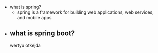 - what is spring?
    - spring is a framework for building web applications, web services, and mobile apps
- what is spring boot?
    - 
    wertyu
    otkejda